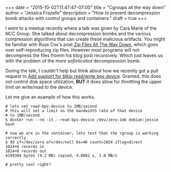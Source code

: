 +++
date = "2015-10-02T11:47:47-07:00"
title = "Cgroups all the way down"
author = "Jessica Frazelle"
description = "How to prevent decompression bomb attacks with control groups and containers."
draft = true
+++

I went to a meetup recently where a talk was given by Cara Marie of the NCC
Group. She talked about decompression bombs and the various compression
algorithms that can create these malicious artifacts. You might be familiar
with Russ Cox's post [Zip Files All The Way Down](http://research.swtch.com/zip),
which goes over self-reproducing zip files. However most programs will not
decompress the files fromm his blog post recursively. Which just leaves us with
the problem of the _more sofisticated_ decompression bomb.

During the talk, I couldn't help but think about how we recently got a pull
request to [Add support for blkio read/write bps device](https://github.com/docker/docker/pull/14466/files).
Granted, this does not control disk space utilization, **BUT** it does allow
for throttling the upper limit on write/read to the device.

Let me give an example of how this works.

```
# lets set read-bps-device to 1MB/second
# this will set a limit on the bandwidth rate of that device
# to 1MB/second
$ docker run --rm -it --read-bps-device /dev/zero:1mb debian:jessie bash

# now we are in the container, lets test that the cgroup is working correctly
$ dd if=/dev/zero of=/dev/null bs=4K count=1024 iflag=direct
1024+0 records in
1024+0 records out
4194304 bytes (4.2 MB) copied, 4.0001 s, 1.0 MB/s

# pretty cool right?
```
